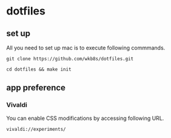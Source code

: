 # dotfiles

## set up
All you need to set up mac is to execute following commmands.
```
git clone https://github.com/wkb8s/dotfiles.git
```

```
cd dotfiles && make init
```

## app preference
### Vivaldi
You can enable CSS modifications by accessing following URL.
```
vivaldi://experiments/
```
